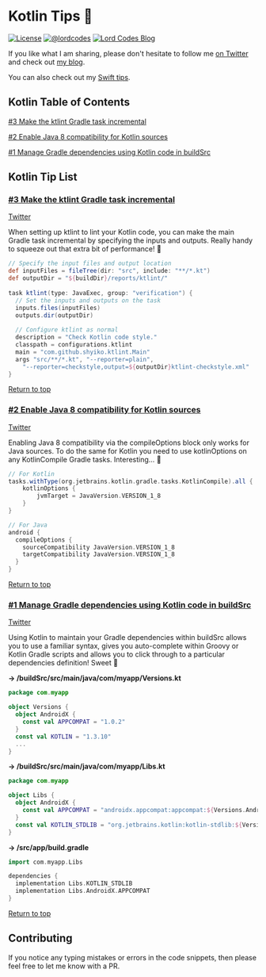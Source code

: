 # Kotlin Tips 🚀

[![License](https://img.shields.io/badge/license-Apache%202.0-green.svg)](https://github.com/lordcodes/lordcodes-dev-tips/blob/master/LICENSE)
[![@lordcodes](https://img.shields.io/badge/contact-@lordcodes-blue.svg?style=flat)](https://twitter.com/lordcodes)
[![Lord Codes Blog](https://img.shields.io/badge/blog-Lord%20Codes-yellow.svg?style=flat)](https://www.lordcodes.com)

If you like what I am sharing, please don't hesitate to follow me [on Twitter](https://twitter.com/lordcodes) and check out [my blog](https://www.lordcodes.com).

You can also check out my [Swift tips](swift-tips.md).

## Kotlin Table of Contents

[#3 Make the ktlint Gradle task incremental](#3-make-the-ktlint-gradle-task-incremental)

[#2 Enable Java 8 compatibility for Kotlin sources](#2-enable-java-8-compatibility-for-kotlin-sources)

[#1 Manage Gradle dependencies using Kotlin code in buildSrc](#1-manage-gradle-dependencies-using-kotlin-code-in-buildsrc)

## Kotlin Tip List

### [#3 Make the ktlint Gradle task incremental](https://twitter.com/lordcodes/status/1068119144141328384)

[Twitter](https://twitter.com/lordcodes/status/1068119144141328384)

When setting up ktlint to lint your Kotlin code, you can make the main Gradle task incremental by specifying the inputs and outputs. Really handy to squeeze out that extra bit of performance! 🚄

```groovy
// Specify the input files and output location
def inputFiles = fileTree(dir: "src", include: "**/*.kt")  
def outputDir = "${buildDir}/reports/ktlint/"  
  
task ktlint(type: JavaExec, group: "verification") {
  // Set the inputs and outputs on the task
  inputs.files(inputFiles)  
  outputs.dir(outputDir)  
  
  // Configure ktlint as normal
  description = "Check Kotlin code style."  
  classpath = configurations.ktlint  
  main = "com.github.shyiko.ktlint.Main"  
  args "src/**/*.kt", "--reporter=plain", 
    "--reporter=checkstyle,output=${outputDir}ktlint-checkstyle.xml"  
}
```

[Return to top](#kotlin-tips-)

### [#2 Enable Java 8 compatibility for Kotlin sources](https://twitter.com/lordcodes/status/1067822936093007872)

[Twitter](https://twitter.com/lordcodes/status/1067822936093007872)

Enabling Java 8 compatibility via the compileOptions block only works for Java sources. To do the same for Kotlin you need to use kotlinOptions on any KotlinCompile Gradle tasks. Interesting… 🤔

```groovy
// For Kotlin
tasks.withType(org.jetbrains.kotlin.gradle.tasks.KotlinCompile).all {  
    kotlinOptions {  
        jvmTarget = JavaVersion.VERSION_1_8  
    }  
}

// For Java
android {
  compileOptions {  
    sourceCompatibility JavaVersion.VERSION_1_8  
    targetCompatibility JavaVersion.VERSION_1_8  
  }
}
```

[Return to top](#kotlin-tips-)

### [#1 Manage Gradle dependencies using Kotlin code in buildSrc](https://twitter.com/lordcodes/status/1067417520393601024)

[Twitter](https://twitter.com/lordcodes/status/1067417520393601024)

Using Kotlin to maintain your Gradle dependencies within buildSrc allows you to use a familiar syntax, gives you auto-complete within Groovy or Kotlin Gradle scripts and allows you to click through to a particular dependencies definition! Sweet 🍭

**→ /buildSrc/src/main/java/com/myapp/Versions.kt**
```kotlin
package com.myapp

object Versions {
  object AndroidX {
    const val APPCOMPAT = "1.0.2"
  }
  const val KOTLIN = "1.3.10"
  ...
}
```

**→ /buildSrc/src/main/java/com/myapp/Libs.kt**
```kotlin
package com.myapp

object Libs {
  object AndroidX {
    const val APPCOMPAT = "androidx.appcompat:appcompat:${Versions.AndroidX.APPCOMPAT}"
  }
  const val KOTLIN_STDLIB = "org.jetbrains.kotlin:kotlin-stdlib:${Versions.KOTLIN}" 
}
```

**→ /src/app/build.gradle**
```groovy
import com.myapp.Libs

dependencies {
  implementation Libs.KOTLIN_STDLIB
  implementation Libs.AndroidX.APPCOMPAT
}
```

[Return to top](#kotlin-tips-)

## Contributing

If you notice any typing mistakes or errors in the code snippets, then please feel free to let me know with a PR.
